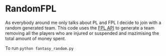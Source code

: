 # RandomFPL
As everybody around me only talks about PL and FPL I decide to join with a random generated team.
This code uses the [FPL API](https://fpl.readthedocs.io/en/latest/)  to generate a team removing all the players who are injured or suspended and mazimising the total amount of money spent.

To run
`python fantasy_random.py`

